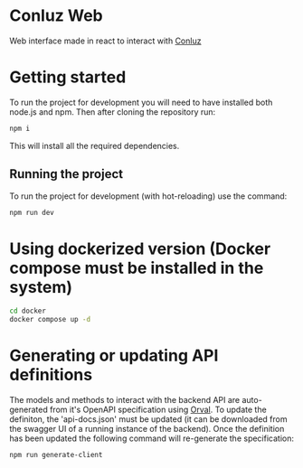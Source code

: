 # Conluz Web
Web interface made in react to interact with [Conluz](https://github.com/lucoenergia/conluz)

# Getting started
To run the project for development you will need to have installed both node.js and npm. Then after cloning the repository run:
```sh
npm i  
```

This will install all the required dependencies.

## Running the project
To run the project for development (with hot-reloading) use the command:
```sh
npm run dev  
```

# Using dockerized version (Docker compose must be installed in the system)
```sh
cd docker
docker compose up -d 
```

# Generating or updating API definitions
The models and methods to interact with the backend API are auto-generated from it's OpenAPI specification using [Orval](https://v5.orval.dev/). To update the definiton, the 'api-docs.json' must be updated (it can be downloaded from the swagger UI of a running instance of the backend). Once the definition has been updated the following command will re-generate the specification:
```sh
npm run generate-client  
```
